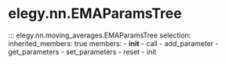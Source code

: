
# elegy.nn.EMAParamsTree

::: elegy.nn.moving_averages.EMAParamsTree
    selection:
        inherited_members: true
        members:
            - __init__
            - call
            - add_parameter
            - get_parameters
            - set_parameters
            - reset
            - init
        